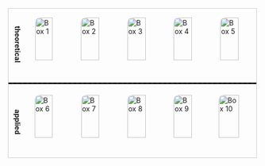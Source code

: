 <div style="width: 500px; height: 300px; border: 1px solid #ccc; margin-left: 20px; display: flex; flex-direction: column; justify-content: space-around;">

  <!-- Top row: "theoretical" + 5 links -->
  <div style="display: flex; align-items: center; width: 100%; height: 45%;">
    <!-- Vertical text for top row -->
    <div style="writing-mode: vertical-rl; text-orientation: mixed; padding: 0 10px; font-weight: bold;">
      theoretical
    </div>
    <!-- 5 links in a grid -->
    <div style="display: grid; grid-template-columns: repeat(5, 1fr); gap: 5px; width: 100%; height: 100%; align-items: center; justify-items: center;">
      <div>
        <a href="https://example.com/link1" style="text-decoration: none;">
          <img src="https://github.com/samlayton99/categories/linear_algebra/image.jpg"
               alt="Box 1"
               style="width: 80%; border-radius: 10px;">
        </a>
      </div>
      <div>
        <a href="https://example.com/link2" style="text-decoration: none;">
          <img src="https://github.com/samlayton99/categories/linear_algebra/image.jpg"
               alt="Box 2"
               style="width: 80%; border-radius: 10px;">
        </a>
      </div>
      <div>
        <a href="https://example.com/link3" style="text-decoration: none;">
          <img src="https://github.com/samlayton99/categories/linear_algebra/image.jpg"
               alt="Box 3"
               style="width: 80%; border-radius: 10px;">
        </a>
      </div>
      <div>
        <a href="https://example.com/link4" style="text-decoration: none;">
          <img src="https://github.com/samlayton99/categories/linear_algebra/image.jpg"
               alt="Box 4"
               style="width: 80%; border-radius: 10px;">
        </a>
      </div>
      <div>
        <a href="https://example.com/link5" style="text-decoration: none;">
          <img src="https://github.com/samlayton99/categories/linear_algebra/image.jpg"
               alt="Box 5"
               style="width: 80%; border-radius: 10px;">
        </a>
      </div>
    </div>
  </div>

  <!-- Dashed line separator -->
  <hr style="border: none; border-top: 2px dashed #000; margin: 0; width: 100%;" />

  <!-- Bottom row: "applied" + 5 links -->
  <div style="display: flex; align-items: center; width: 100%; height: 45%;">
    <!-- Vertical text for bottom row -->
    <div style="writing-mode: vertical-rl; text-orientation: mixed; padding: 0 10px; font-weight: bold;">
      applied
    </div>
    <!-- 5 links in a grid -->
    <div style="display: grid; grid-template-columns: repeat(5, 1fr); gap: 5px; width: 100%; height: 100%; align-items: center; justify-items: center;">
      <div>
        <a href="https://example.com/link6" style="text-decoration: none;">
          <img src="https://github.com/samlayton99/categories/linear_algebra/image.jpg"
               alt="Box 6"
               style="width: 80%; border-radius: 10px;">
        </a>
      </div>
      <div>
        <a href="https://example.com/link7" style="text-decoration: none;">
          <img src="https://github.com/samlayton99/categories/linear_algebra/image.jpg"
               alt="Box 7"
               style="width: 80%; border-radius: 10px;">
        </a>
      </div>
      <div>
        <a href="https://example.com/link8" style="text-decoration: none;">
          <img src="https://github.com/samlayton99/categories/linear_algebra/image.jpg"
               alt="Box 8"
               style="width: 80%; border-radius: 10px;">
        </a>
      </div>
      <div>
        <a href="https://example.com/link9" style="text-decoration: none;">
          <img src="https://github.com/samlayton99/categories/linear_algebra/image.jpg"
               alt="Box 9"
               style="width: 80%; border-radius: 10px;">
        </a>
      </div>
      <div>
        <a href="https://example.com/link10" style="text-decoration: none;">
          <img src="https://github.com/samlayton99/samlayton99/categories/linear_algebra/image.jpg"
               alt="Box 10"
               style="width: 80%; border-radius: 10px;">
        </a>
      </div>
    </div>
  </div>
</div>
